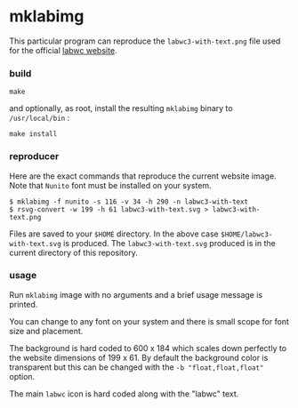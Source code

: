 # mklabimg

This particular program can reproduce the `labwc3-with-text.png` file
used for the official [labwc website](https://labwc.github.io).

### build

```
make
```

and optionally, as root, install the resulting `mklabimg` binary
to `/usr/local/bin` :

```
make install
```

### reproducer

Here are the exact commands that reproduce the current website image.
Note that `Nunito` font must be installed on your system.

```
$ mklabimg -f nunito -s 116 -v 34 -h 290 -n labwc3-with-text
$ rsvg-convert -w 199 -h 61 labwc3-with-text.svg > labwc3-with-text.png
```

Files are saved to your `$HOME` directory.
In the above case `$HOME/labwc3-with-text.svg` is produced.
The `labwc3-with-text.svg` produced is in the current directory
of this repository.

### usage

Run `mklabimg` image with no arguments and a brief usage message
is printed.

You can change to any font on your system and there is small scope
for font size and placement.

The background is hard coded to 600 x 184 which scales down perfectly
to the website dimensions of 199 x 61. By default the background color
is transparent but this can be changed with the `-b "float,float,float"`
option.

The main `labwc` icon is hard coded along with the "labwc" text.
